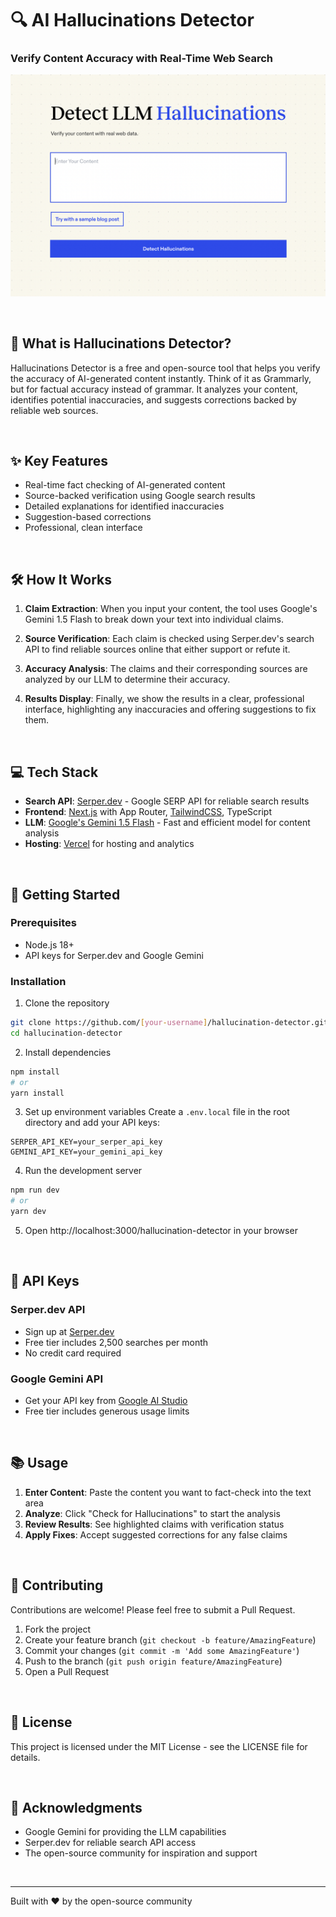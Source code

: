 # 🔍 AI Hallucinations Detector
### Verify Content Accuracy with Real-Time Web Search

![Screenshot](./public/opengraph-image.jpg)

<br>

## 🎯 What is Hallucinations Detector?

Hallucinations Detector is a free and open-source tool that helps you verify the accuracy of AI-generated content instantly. Think of it as Grammarly, but for factual accuracy instead of grammar. It analyzes your content, identifies potential inaccuracies, and suggests corrections backed by reliable web sources.

<br>

## ✨ Key Features

- Real-time fact checking of AI-generated content
- Source-backed verification using Google search results
- Detailed explanations for identified inaccuracies
- Suggestion-based corrections
- Professional, clean interface

<br>

## 🛠️ How It Works

1. **Claim Extraction**: When you input your content, the tool uses Google's Gemini 1.5 Flash to break down your text into individual claims.

2. **Source Verification**: Each claim is checked using Serper.dev's search API to find reliable sources online that either support or refute it.

3. **Accuracy Analysis**: The claims and their corresponding sources are analyzed by our LLM to determine their accuracy.

4. **Results Display**: Finally, we show the results in a clear, professional interface, highlighting any inaccuracies and offering suggestions to fix them.

<br>

## 💻 Tech Stack
- **Search API**: [Serper.dev](https://serper.dev) - Google SERP API for reliable search results
- **Frontend**: [Next.js](https://nextjs.org/docs) with App Router, [TailwindCSS](https://tailwindcss.com), TypeScript
- **LLM**: [Google's Gemini 1.5 Flash](https://deepmind.google/technologies/gemini/flash/) - Fast and efficient model for content analysis
- **Hosting**: [Vercel](https://vercel.com/) for hosting and analytics

<br>

## 🚀 Getting Started

### Prerequisites
- Node.js 18+ 
- API keys for Serper.dev and Google Gemini

### Installation

1. Clone the repository
```bash
git clone https://github.com/[your-username]/hallucination-detector.git
cd hallucination-detector
```

2. Install dependencies
```bash
npm install
# or
yarn install
```

3. Set up environment variables
Create a `.env.local` file in the root directory and add your API keys:
```
SERPER_API_KEY=your_serper_api_key
GEMINI_API_KEY=your_gemini_api_key
```

4. Run the development server
```bash
npm run dev
# or
yarn dev
```

5. Open http://localhost:3000/hallucination-detector in your browser

<br>

## 🔑 API Keys

### Serper.dev API
- Sign up at [Serper.dev](https://serper.dev)
- Free tier includes 2,500 searches per month
- No credit card required

### Google Gemini API
- Get your API key from [Google AI Studio](https://aistudio.google.com/app/apikey)
- Free tier includes generous usage limits

<br>

## 📚 Usage

1. **Enter Content**: Paste the content you want to fact-check into the text area
2. **Analyze**: Click "Check for Hallucinations" to start the analysis
3. **Review Results**: See highlighted claims with verification status
4. **Apply Fixes**: Accept suggested corrections for any false claims

<br>

## 🤝 Contributing

Contributions are welcome! Please feel free to submit a Pull Request.

1. Fork the project
2. Create your feature branch (`git checkout -b feature/AmazingFeature`)
3. Commit your changes (`git commit -m 'Add some AmazingFeature'`)
4. Push to the branch (`git push origin feature/AmazingFeature`)
5. Open a Pull Request

<br>

## 📄 License

This project is licensed under the MIT License - see the LICENSE file for details.

<br>

## 🙏 Acknowledgments

- Google Gemini for providing the LLM capabilities
- Serper.dev for reliable search API access
- The open-source community for inspiration and support

<br>

---

Built with ❤️ by the open-source community